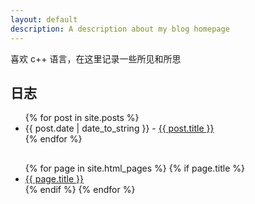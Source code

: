 ```yaml
---
layout: default
description: A description about my blog homepage
---
```


<div id="About">

喜欢 c++ 语言，在这里记录一些所见和所思

</div>

<div id="posts">
  <h2>日志</h2>
  <ul>
    {% for post in site.posts %}
      <li><span class="date">{{ post.date | date_to_string }}</span> - <a href="{{ post.url }}">{{ post.title }}</a></li>
    {% endfor %}
  </ul>
</div>
<div id="pages">
  <h2></h2>
  <ul>
    {% for page in site.html_pages %}
      {% if page.title %}
        <li><a href="{{ page.url }}">{{ page.title }}</a></li>
      {% endif %}
    {% endfor %}
  </ul>
</div>
